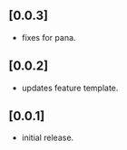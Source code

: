 ## [0.0.3]

* fixes for pana.

## [0.0.2]

* updates feature template.

## [0.0.1]

* initial release.
